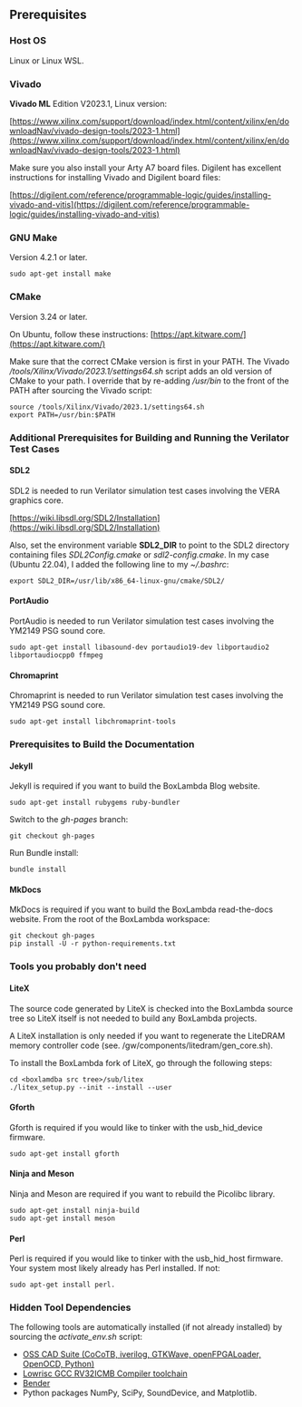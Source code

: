 ## Prerequisites

### Host OS

Linux or Linux WSL.

### Vivado

**Vivado ML** Edition V2023.1, Linux version:

[https://www.xilinx.com/support/download/index.html/content/xilinx/en/downloadNav/vivado-design-tools/2023-1.html](https://www.xilinx.com/support/download/index.html/content/xilinx/en/downloadNav/vivado-design-tools/2023-1.html)

Make sure you also install your Arty A7 board files. Digilent has excellent instructions for installing Vivado and Digilent board files:

[https://digilent.com/reference/programmable-logic/guides/installing-vivado-and-vitis](https://digilent.com/reference/programmable-logic/guides/installing-vivado-and-vitis)

### GNU Make

Version 4.2.1 or later.

```
sudo apt-get install make
```

### CMake

Version 3.24 or later.

On Ubuntu, follow these instructions: [https://apt.kitware.com/](https://apt.kitware.com/)

Make sure that the correct CMake version is first in your PATH. The Vivado */tools/Xilinx/Vivado/2023.1/settings64.sh* script adds an old version of CMake to your path. I override that by re-adding */usr/bin* to the front of the PATH after sourcing the Vivado script:

```
source /tools/Xilinx/Vivado/2023.1/settings64.sh
export PATH=/usr/bin:$PATH
```

### Additional Prerequisites for Building and Running the Verilator Test Cases

#### SDL2

SDL2 is needed to run Verilator simulation test cases involving the VERA graphics core.

[https://wiki.libsdl.org/SDL2/Installation](https://wiki.libsdl.org/SDL2/Installation)

Also, set the environment variable **SDL2_DIR** to point to the SDL2 directory containing files *SDL2Config.cmake* or *sdl2-config.cmake*. In my case (Ubuntu 22.04), I added the following line to my *~/.bashrc*:

```
export SDL2_DIR=/usr/lib/x86_64-linux-gnu/cmake/SDL2/
```

#### PortAudio

PortAudio is needed to run Verilator simulation test cases involving the YM2149 PSG sound core.

```
sudo apt-get install libasound-dev portaudio19-dev libportaudio2 libportaudiocpp0 ffmpeg
```

#### Chromaprint

Chromaprint is needed to run Verilator simulation test cases involving the YM2149 PSG sound core.

```
sudo apt-get install libchromaprint-tools
```

### Prerequisites to Build the Documentation

#### Jekyll

Jekyll is required if you want to build the BoxLambda Blog website.

```
sudo apt-get install rubygems ruby-bundler
```

Switch to the *gh-pages* branch:

```
git checkout gh-pages
```

Run Bundle install:

```
bundle install
```

#### MkDocs

MkDocs is required if you want to build the BoxLambda read-the-docs website. From the root of the BoxLambda workspace:

```
git checkout gh-pages
pip install -U -r python-requirements.txt
```

### Tools you probably don't need

#### LiteX

The source code generated by LiteX is checked into the BoxLambda source tree so LiteX itself is not needed to build any BoxLambda projects.

A LiteX installation is only needed if you want to regenerate the LiteDRAM memory controller code (see. <boxlambda>/gw/components/litedram/gen_core.sh).

To install the BoxLambda fork of LiteX, go through the following steps:

```
cd <boxlamdba src tree>/sub/litex
./litex_setup.py --init --install --user
```

#### Gforth

Gforth is required if you would like to tinker with the usb_hid_device firmware.

```
sudo apt-get install gforth
```
#### Ninja and Meson

Ninja and Meson are required if you want to rebuild the Picolibc library.

```
sudo apt-get install ninja-build
sudo apt-get install meson
```

#### Perl

Perl is required if you would like to tinker with the usb_hid_host firmware. Your system most likely already has Perl installed. If not:

```
sudo apt-get install perl.
```

### Hidden Tool Dependencies

The following tools are automatically installed (if not already installed) by sourcing the *activate_env.sh* script:

- [OSS CAD Suite (CoCoTB, iverilog, GTKWave, openFPGALoader, OpenOCD, Python)](https://github.com/YosysHQ/oss-cad-suite-build)
- [Lowrisc GCC RV32ICMB Compiler toolchain](https://github.com/lowRISC/lowrisc-toolchains/releases)
- [Bender](https://github.com/pulp-platform/bender)
- Python packages NumPy, SciPy, SoundDevice, and Matplotlib.

